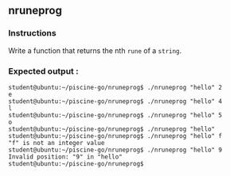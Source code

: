 ## nruneprog

### Instructions

Write a function that returns the nth `rune` of a `string`.

### Expected output :

```console
student@ubuntu:~/piscine-go/nruneprog$ ./nruneprog "hello" 2
e
student@ubuntu:~/piscine-go/nruneprog$ ./nruneprog "hello" 4
l
student@ubuntu:~/piscine-go/nruneprog$ ./nruneprog "hello" 5
o
student@ubuntu:~/piscine-go/nruneprog$ ./nruneprog "hello"
student@ubuntu:~/piscine-go/nruneprog$ ./nruneprog "hello" f
"f" is not an integer value
student@ubuntu:~/piscine-go/nruneprog$ ./nruneprog "hello" 9
Invalid position: "9" in "hello"
student@ubuntu:~/piscine-go/nruneprog$
```